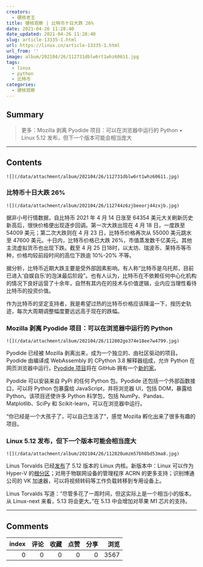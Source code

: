 ```yaml
---
creators:
  - 硬核老王
title: 硬核观察 | 比特币十日大跌 26%
date: 2021-04-26 11:28:40
date_updated: 2021-04-26 11:28:40
slug: article-13335-1.html
url: https://linux.cn/article-13335-1.html
url_from: ''
image: album/202104/26/112731dblw6rt1whz60611.jpg
tags:
  - linux
  - python
  - 比特币
categories:
  - 硬核观察
---
```


## Summary

> 更多：Mozilla 剥离 Pyodide 项目：可以在浏览器中运行的 Python • Linux 5.12 发布，但下一个版本可能会相当庞大

***

<!-- more -->

## Contents

`![](/data/attachment/album/202104/26/112731dblw6rt1whz60611.jpg)`

### 比特币十日大跌 26%

`![](/data/attachment/album/202104/26/112744z6zjbeeorj44zxjb.jpg)`

据非小号行情数据，自比特币 2021 年 4 月 14 日涨至 64354 美元大关刷新历史新高后，很快价格便出现逐步回调。第一次大跌出现在 4 月 18 日，一度跌至 54009 美元；第二次大跌则在 4 月 23 日，比特币价格再次从 55000 美元跳水至 47600 美元。十日内，比特币价格已大跌 26%，市值蒸发数千亿美元。其他主流虚拟货币也出现下跌。截至 4 月 25 日18时，以太坊、瑞波币、莱特币等币种，价格均较前段时间的高位下跌逾 10%-20% 不等。

据分析，比特币近期大跌主要是受外部因素影响。有人称“比特币是乌托邦，目前已进入‘自娱自乐’的泡沫最后阶段”。也有人认为，比特币在不依赖任何中心化机构的情况下良好运营了十余年，自然有其内在的技术与价值逻辑，业内应当理性看待比特币的投资价值。

作为比特币的坚定支持者，我是希望过热的比特币价格应该降温一下，按历史轨迹，每次大周期调整幅度要远远高于现在的跌幅。 

### Mozilla 剥离 Pyodide 项目：可以在浏览器中运行的 Python

`![](/data/attachment/album/202104/26/112802go374e18ee7w4799.jpg)`

Pyodide 已经被 Mozilla 剥离出来，成为一个独立的、由社区驱动的项目。Pyodide 由编译成 WebAssembly 的 CPython 3.8 解释器组成，允许 Python 在网页浏览器中运行。[Pyodide 项目](https://pyodide.org/)将在 GitHub 拥有一个[新的家](https://github.com/pyodide)。

Pyodide 可以安装来自 PyPi 的任何 Python 包。Pyodide 还包括一个外部函数接口，可以将 Python 包暴露给 JavaScript，并将浏览器 UI，包括 DOM，暴露给 Python。该项目还使许多 Python 科学包，包括 NumPy、Pandas、Matplotlib、SciPy 和 Scikit-learn，可以在浏览器中运行。

“你已经是一个大孩子了，可以自己生活了”，感觉 Mozilla 孵化出来了很多有趣的项目。

### Linux 5.12 发布，但下一个版本可能会相当庞大

`![](/data/attachment/album/202104/26/112820umzm57bh8bd53ma8.jpg)`

Linus Torvalds 已经[发布](http://lkml.iu.edu/hypermail/linux/kernel/2104.3/00596.html)了 5.12 版本的 Linux 内核。新版本中：Linux 可以作为 Hyper-V 的[根分区](https://www.theregister.com/2021/02/17/linux_as_root_partition_on_hyper_v/)；对用于物联网设备的管理程序 ACRN 的更多支持；识别博通公司的 VK 加速器，可以将视频转码等工作负载转移到专用设备上。

Linus Torvalds 写道：“尽管多花了一周时间，但这实际上是一个相当小的版本。从 Linux-next 来看，5.13 将会更大。”在 5.13 中会增加对苹果 M1 芯片的支持。

***

## Comments


|   index |   评论 |   收藏 |   点赞 |   分享 |   浏览 |
|--------:|-------:|-------:|-------:|-------:|-------:|
|       0 |      0 |      0 |      0 |      0 |   3567 |

